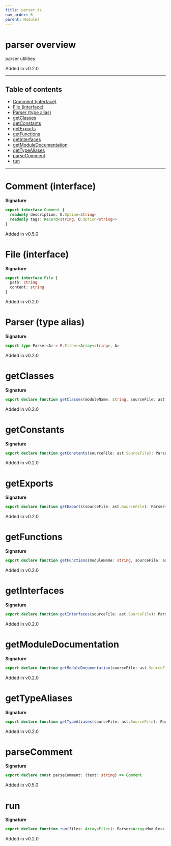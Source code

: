```yaml
---
title: parser.ts
nav_order: 6
parent: Modules
---
```


# parser overview

parser utilities

Added in v0.2.0

---

<h2 class="text-delta">Table of contents</h2>

- [Comment (interface)](#comment-interface)
- [File (interface)](#file-interface)
- [Parser (type alias)](#parser-type-alias)
- [getClasses](#getclasses)
- [getConstants](#getconstants)
- [getExports](#getexports)
- [getFunctions](#getfunctions)
- [getInterfaces](#getinterfaces)
- [getModuleDocumentation](#getmoduledocumentation)
- [getTypeAliases](#gettypealiases)
- [parseComment](#parsecomment)
- [run](#run)

---

# Comment (interface)

**Signature**

```ts
export interface Comment {
  readonly description: O.Option<string>
  readonly tags: Record<string, O.Option<string>>
}
```

Added in v0.5.0

# File (interface)

**Signature**

```ts
export interface File {
  path: string
  content: string
}
```

Added in v0.2.0

# Parser (type alias)

**Signature**

```ts
export type Parser<A> = E.Either<Array<string>, A>
```

Added in v0.2.0

# getClasses

**Signature**

```ts
export declare function getClasses(moduleName: string, sourceFile: ast.SourceFile): Parser<Array<Class>>
```

Added in v0.2.0

# getConstants

**Signature**

```ts
export declare function getConstants(sourceFile: ast.SourceFile): Parser<Array<Constant>>
```

Added in v0.2.0

# getExports

**Signature**

```ts
export declare function getExports(sourceFile: ast.SourceFile): Parser<Array<Export>>
```

Added in v0.2.0

# getFunctions

**Signature**

```ts
export declare function getFunctions(moduleName: string, sourceFile: ast.SourceFile): Parser<Array<Function>>
```

Added in v0.2.0

# getInterfaces

**Signature**

```ts
export declare function getInterfaces(sourceFile: ast.SourceFile): Parser<Array<Interface>>
```

Added in v0.2.0

# getModuleDocumentation

**Signature**

```ts
export declare function getModuleDocumentation(sourceFile: ast.SourceFile, name: string): Parser<Documentable>
```

Added in v0.2.0

# getTypeAliases

**Signature**

```ts
export declare function getTypeAliases(sourceFile: ast.SourceFile): Parser<Array<TypeAlias>>
```

Added in v0.2.0

# parseComment

**Signature**

```ts
export declare const parseComment: (text: string) => Comment
```

Added in v0.5.0

# run

**Signature**

```ts
export declare function run(files: Array<File>): Parser<Array<Module>>
```

Added in v0.2.0
